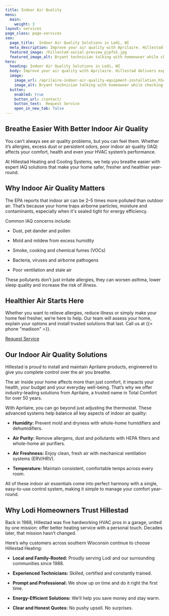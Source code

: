 ```yaml
---
title: Indoor Air Quality
menu:
  main:
    weight: 3
layout: services
page_class: page-services
seo:
  page_title:  Indoor Air Quality Solutions in Lodi, WI
  meta_description: Improve your air quality with Aprilaire. Hillestad delivers expert installation of whole-home systems to reduce allergens, mold and stale air.
  featured_image: /hillestad-social-preview_pjpfo1.jpg
  featured_image_alt: Bryant technician talking with homeowner while checking air filter and furnace
hero: 
  heading: Indoor Air Quality Solutions in Lodi, WI
  body: Improve your air quality with Aprilaire. Hillestad delivers expert installation of whole-home systems to reduce allergens, mold and stale air.
  image: 
    image_url: /aprilaire-indoor-air-quality-equipment-installation_h5cpfu.jpg
    image_alt: Bryant technician talking with homeowner while checking air filter and furnace
  button:
    enabled: true
    button_url: /contact/ 
    button_text:  Request Service
    open_in_new_tab: false
---
```


## Breathe Easier With Better Indoor Air Quality

You can’t always see air quality problems, but you can feel them. Whether it’s allergies, excess dust or persistent odors, poor indoor air quality (IAQ) affects your comfort, health and even your HVAC system’s performance.

At Hillestad Heating and Cooling Systems, we help you breathe easier with expert IAQ solutions that make your home safer, fresher and healthier year-round.

## Why Indoor Air Quality Matters

The EPA reports that indoor air can be 2–5 times more polluted than outdoor air. That’s because your home traps airborne particles, moisture and contaminants, especially when it's sealed tight for energy efficiency.

Common IAQ concerns include:

* Dust, pet dander and pollen

* Mold and mildew from excess humidity 

* Smoke, cooking and chemical fumes (VOCs)

* Bacteria, viruses and airborne pathogens

* Poor ventilation and stale air

These pollutants don’t just irritate allergies, they can worsen asthma, lower sleep quality and increase the risk of illness.

<div class="breakout bg-black flow">
  <h2 class="no-margin">Healthier Air Starts Here</h2>
  <p class="site-cta__middle">Whether you want to relieve allergies, reduce illness or simply make your home feel fresher, we’re here to help. Our team will assess your home, explain your options and install trusted solutions that last. Call us at {{< phone "madison" >}}.</p>
  <a class="btn btn--primary" href="/contact/">Request Service</a>
</div>

## Our Indoor Air Quality Solutions 

Hillestad is proud to install and maintain Aprilaire products, engineered to give you complete control over the air you breathe.

The air inside your home affects more than just comfort, it impacts your health, your budget and your everyday well-being. That’s why we offer industry-leading solutions from Aprilaire, a trusted name in Total Comfort for over 50 years.

With Aprilaire, you can go beyond just adjusting the thermostat. These advanced systems help balance all key aspects of indoor air quality:

* **Humidity:** Prevent mold and dryness with whole-home humidifiers and dehumidifiers.

* **Air Purity:** Remove allergens, dust and pollutants with HEPA filters and whole-home air purifiers.

* **Air Freshness:** Enjoy clean, fresh air with mechanical ventilation systems (ERV/HRV).

* **Temperature:** Maintain consistent, comfortable temps across every room.

All of these indoor air essentials come into perfect harmony with a single, easy-to-use control system, making it simple to manage your comfort year-round.

## Why Lodi Homeowners Trust Hillestad

Back in 1988, Hillestad was five hardworking HVAC pros in a garage, united by one mission: offer better heating service with a personal touch. Decades later, that mission hasn’t changed.

Here’s why customers across southern Wisconsin continue to choose Hillestad Heating:

* **Local and Family-Rooted:** Proudly serving Lodi and our surrounding communities since 1988.

* **Experienced Technicians:** Skilled, certified and constantly trained.

* **Prompt and Professional:** We show up on time and do it right the first time.

* **Energy-Efficient Solutions:** We’ll help you save money and stay warm.

* **Clear and Honest Quotes:** No pushy upsell. No surprises.